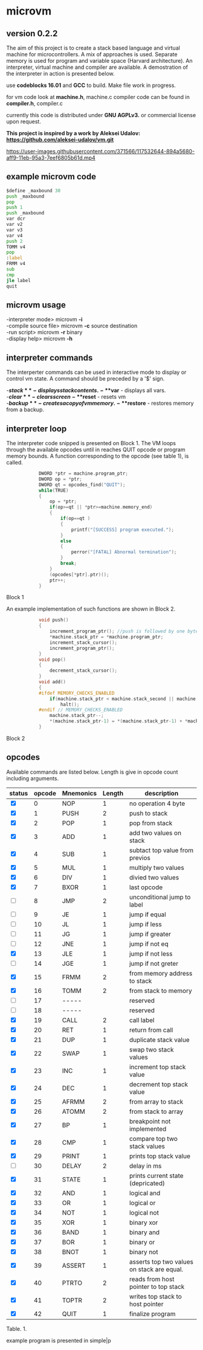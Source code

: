 # microvm
## version 0.2.2
The aim of this project is to create a stack based language and virtual machine for microcontrollers. A mix of approaches is used. 
Separate memory is used for program and variable space (Harvard architecture). An interpreter, virtual machine and compiler are available. A demostration of the interpreter in action is presented below.

use **codeblocks 16.01**  and **GCC** to build.  Make file work in progress.

for vm code look at **machine.h**, machine.c
compiler code can be found in **compiler.h**, compiler.c

currently this code is distributed under **GNU AGPLv3.** or commercial license upon request.

**This project is inspired by a work by Aleksei Udalov: https://github.com/aleksei-udalov/vm.git**


https://user-images.githubusercontent.com/371566/117532644-894a5680-aff9-11eb-95a3-7eef6805b61d.mp4

## example microvm code
```asm
$define _maxbound 30
push _maxbound
pop
push 1
push _maxbound
var dcr
var v2
var v3
var v4
push 2
TOMM v4
pop
:label
FRMM v4
sub
cmp
jle label
quit

```
## microvm usage

-interpreter mode>    microvm **-i**              
-compile source file> microvm **-c** source destination             
-run script>          microvm **-r**  binary              
-display help>        microvm **-h**                        
            
## interpreter commands
The interperter commands can be used in interactive mode to display or control vm state. A command should be preceded by a '$' sign.

-**$stack**      - displays stack contents.     
-**$var**        - displays all vars.           
-**$clear**      - clears screen    
-**$reset**      - resets vm        
-**$backup**     - creates a copy of vm memory.                         
-**$restore**       - restores memory from a backup.           


## interpreter loop
The interpreter code snipped is presented on Block 1. The VM loops through the available opcodes until in reaches QUIT opcode or program memory bounds. A function corresponding to the opcode (see table 1), is called.
```C
            DWORD *ptr = machine.program_ptr;
            DWORD op = *ptr;
            DWORD qt = opcodes_find("QUIT");
            while(TRUE)
            {
                op = *ptr;         
                if(op>=qt || *ptr>=machine.memory_end)
                {
                    if(op==qt )
                    {
                        printf("[SUCCESS] program executed.");
                    }
                    else
                    {
                        perror("[FATAL] Abnormal termination");
                    }
                    break;
                }
                (opcodes[*ptr].ptr)();
                ptr++;
            }
```
Block 1

An example implementation of such functions are shown in Block 2.
```C
            void push() 
            {
                increment_program_ptr(); //push is followed by one byte, so increment to skip argument
                *machine.stack_ptr = *machine.program_ptr;
                increment_stack_cursor();
                increment_program_ptr();
            }
            void pop()
            {
                decrement_stack_cursor();
            }
            void add() 
            {
            #ifdef MEMORY_CHECKS_ENABLED
                if(machine.stack_ptr < machine.stack_second || machine.stack_ptr >= machine.stack_end)
                    halt();
            #endif // MEMORY_CHECKS_ENABLED
                machine.stack_ptr--;
                *(machine.stack_ptr-1) = *(machine.stack_ptr-1) + *machine.stack_ptr;
            }
```
Block 2

## opcodes

Available commands are listed below. Length is give in opcode count including arguments.

|status|opcode |Mnemonics  |Length   |                           description                              |
|------|-------|-----------|---------|--------------------------------------------------------------------|
|<input type="checkbox" checked> |    0  |  NOP      |   1     | no operation 4 byte <BR>	                                          |
|<input type="checkbox" checked> |    1  |  PUSH     |   2     | push to stack  <BR>                                                |
|<input type="checkbox" checked> |    2  |  POP      |   1     | pop from stack                                                     |
|<input type="checkbox" checked> |    3  |  ADD      |   1     | add two values on stack                                            |
|<input type="checkbox" checked> |    4  |  SUB      |   1     | subtact top value from previos                                     |
|<input type="checkbox" checked> |    5  |  MUL      |   1     | multiply two values|                                               |
|<input type="checkbox" checked> |    6  |  DIV      |   1     | divied two values|                                                 |
|<input type="checkbox" checked> |    7  |  BXOR     |   1     | last opcode                                                        |
|<input type="checkbox"> |    8  |  JMP      |   2     | unconditional jump to label                                        |
|<input type="checkbox"> |    9  |  JE       |   1     | jump if equal                                                      |
|<input type="checkbox"> |    10 |  JL       |   1     | jump if less                                                       |
|<input type="checkbox"> |    11 |  JG       |   1     | jump if greater                                                    |
|<input type="checkbox"> |    12 |  JNE      |   1     | jump if not eq                                                     |
|<input type="checkbox" checked> |    13 |  JLE      |   1     | jump if not less                                                   |
|<input type="checkbox"> |    14 |  JGE      |   1     | jump if not greter                                                 |
|<input type="checkbox" checked> |    15 |  FRMM     |   2     | from memory address to stack                                       |
|<input type="checkbox" checked> |    16 |  TOMM     |   2     | from stack to memory                                               |
|<input type="checkbox"> |    17 |  -----    |         | reserved                                                           |
|<input type="checkbox"> |    18 |  -----    |         | reserved                                                           |
|<input type="checkbox" checked> |    19 |  CALL     |   2     | call label                                                         |
|<input type="checkbox" checked> |    20 |  RET      |   1     | return from call                                                   |
|<input type="checkbox" checked> |    21 |  DUP      |   1     | duplicate stack value                                              |
|<input type="checkbox" checked> |    22 |  SWAP     |   1     | swap two stack values                                              |
|<input type="checkbox" checked> |    23 |  INC      |   1     | increment top stack value                                          |
|<input type="checkbox" checked> |    24 |  DEC      |   1     | decrement top stack value                                          |
|<input type="checkbox" checked> |    25 |  AFRMM    |   2     | from array to stack                                                |
|<input type="checkbox" checked> |    26 |  ATOMM    |   2     | from stack to array                                                |
|<input type="checkbox" checked> |    27 |  BP       |   1     | breakpoint not implemented                                         |
|<input type="checkbox" checked> |    28 |  CMP      |   1     | compare top two stack values| place result in flag_gr and flag_eq  |
|<input type="checkbox" checked> |    29 |  PRINT    |   1     | prints top stack value                                             |
|<input type="checkbox"> |    30 |  DELAY    |   2     | delay in ms                                                        |
|<input type="checkbox" checked> |    31 |  STATE    |   1     | prints current state (depricated)                                  |
|<input type="checkbox" checked> |    32 |  AND      |   1     | logical and                                                        |
|<input type="checkbox" checked> |    33 |  OR       |   1     | logical or                                                         |
|<input type="checkbox" checked> |    34 |  NOT      |   1     | logical not                                                        |
|<input type="checkbox" checked> |    35 |  XOR      |   1     | binary xor                                                         |
|<input type="checkbox" checked> |    36 |  BAND     |   1     | binary and                                                         |
|<input type="checkbox" checked> |    37 |  BOR      |   1     | binary or                                                          |
|<input type="checkbox" checked> |    38 |  BNOT     |   1     | binary not                                                         |
|<input type="checkbox" checked> |    39 |  ASSERT   |   1     | asserts top two values on stack are equal.                         |
|<input type="checkbox" checked> |    40 |  PTRTO    |   2     | reads from host pointer to top stack                               |
|<input type="checkbox" checked> |    41 |  TOPTR    |   2     | writes top stack to host pointer                                   |
|<input type="checkbox" checked> |    42 |  QUIT     |   1     | finalize program                                                   |


Table. 1.
      
example program is presented in simple|p
